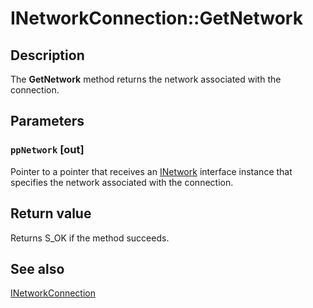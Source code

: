 # INetworkConnection::GetNetwork

## Description

The **GetNetwork** method returns the network associated with the connection.

## Parameters

### `ppNetwork` [out]

Pointer to a pointer that receives an [INetwork](https://learn.microsoft.com/windows/desktop/api/netlistmgr/nn-netlistmgr-inetwork) interface instance that specifies the network associated with the connection.

## Return value

Returns S_OK if the method succeeds.

## See also

[INetworkConnection](https://learn.microsoft.com/windows/desktop/api/netlistmgr/nn-netlistmgr-inetworkconnection)